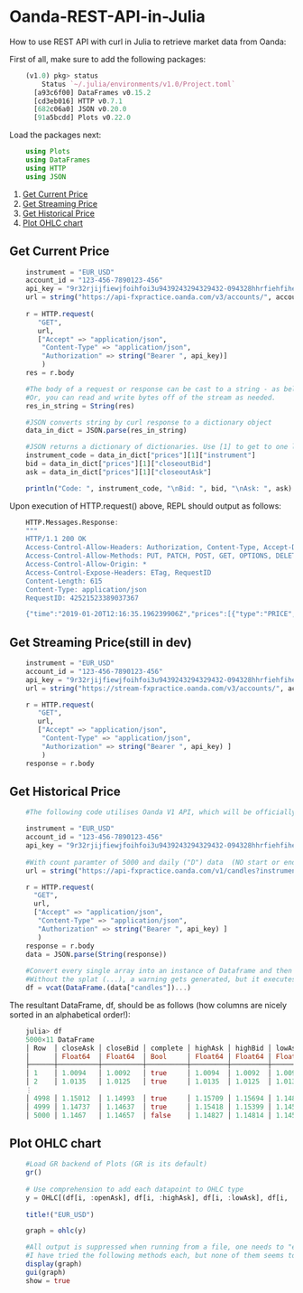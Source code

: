 # Oanda-REST-API-in-Julia
How to use REST API with curl in Julia to retrieve market data from Oanda:

First of all, make sure to add the following packages:
```julia
    (v1.0) pkg> status
        Status `~/.julia/environments/v1.0/Project.toml`
      [a93c6f00] DataFrames v0.15.2
      [cd3eb016] HTTP v0.7.1
      [682c06a0] JSON v0.20.0
      [91a5bcdd] Plots v0.22.0
```
Load the packages next:
```julia
    using Plots
    using DataFrames
    using HTTP
    using JSON
```

1. [Get Current Price](https://github.com/tezzytezzy/Oanda-REST-API-in-Julia#get-current-price)
2. [Get Streaming Price](https://github.com/tezzytezzy/Oanda-REST-API-in-Julia#get-streaming-pricestill-in-dev)
3. [Get Historical Price](https://github.com/tezzytezzy/Oanda-REST-API-in-Julia#get-historical-price)
4. [Plot OHLC chart](https://github.com/tezzytezzy/Oanda-REST-API-in-Julia#plot-ohlc-chart)
                        
Get Current Price
-----------------
```julia
    instrument = "EUR_USD"
    account_id = "123-456-7890123-456"
    api_key = "9r32rjijfiewjfoihfoi3u9439243294329432-094328hhrfiehfiheip81724jhfd"
    url = string("https://api-fxpractice.oanda.com/v3/accounts/", account_id, "/pricing?instruments=", instrument)
    
    r = HTTP.request(
       "GET",
       url,
       ["Accept" => "application/json",
        "Content-Type" => "application/json",
        "Authorization" => string("Bearer ", api_key)]
        )
    res = r.body

    #The body of a request or response can be cast to a string - as below.
    #Or, you can read and write bytes off of the stream as needed.
    res_in_string = String(res)

    #JSON converts string by curl response to a dictionary object
    data_in_dict = JSON.parse(res_in_string)

    #JSON returns a dictionary of dictionaries. Use [1] to get to one level inside the dictionary
    instrument_code = data_in_dict["prices"][1]["instrument"]
    bid = data_in_dict["prices"][1]["closeoutBid"]
    ask = data_in_dict["prices"][1]["closeoutAsk"]

    println("Code: ", instrument_code, "\nBid: ", bid, "\nAsk: ", ask)
```

Upon execution of HTTP.request() above, REPL should output as follows:
```julia
    HTTP.Messages.Response:
    """
    HTTP/1.1 200 OK
    Access-Control-Allow-Headers: Authorization, Content-Type, Accept-Datetime-Format, OANDA-Agent, ETag
    Access-Control-Allow-Methods: PUT, PATCH, POST, GET, OPTIONS, DELETE
    Access-Control-Allow-Origin: *
    Access-Control-Expose-Headers: ETag, RequestID
    Content-Length: 615
    Content-Type: application/json
    RequestID: 42521523389037367

    {"time":"2019-01-20T12:16:35.196239906Z","prices":[{"type":"PRICE","time":"2019-01-18T21:59:58.547847843Z","bids":[{"price":"1.13582","liquidity":10000000}],"asks":[{"price":"1.13659","liquidity":10000000}],"closeoutBid":"1.13567","closeoutAsk":"1.13674","status":"non-tradeable","tradeable":false,"unitsAvailable":{"default":{"long":"3238866","short":"3238866"},"openOnly":{"long":"3238866","short":"3238866"},"reduceFirst":{"long":"3238866","short":"3238866"},"reduceOnly":{"long":"0","short":"0"}},"quoteHomeConversionFactors":{"positiveUnits":"1.35769000","negativeUnits":"1.35969000"},"instrument":"EUR_USD"}]}"""
```

Get Streaming Price(still in dev)
---------------------------------
```julia
    instrument = "EUR_USD"
    account_id = "123-456-7890123-456"
    api_key = "9r32rjijfiewjfoihfoi3u9439243294329432-094328hhrfiehfiheip81724jhfd"
    url = string("https://stream-fxpractice.oanda.com/v3/accounts/", account_id, "/pricing/stream?instruments=", instrument)

    r = HTTP.request(
       "GET",
       url,
       ["Accept" => "application/json",
        "Content-Type" => "application/json",
        "Authorization" => string("Bearer ", api_key) ]
        )
    response = r.body
```


Get Historical Price
--------------------
```julia
    #The following code utilises Oanda V1 API, which will be officially deprecated soon

    instrument = "EUR_USD"
    account_id = "123-456-7890123-456"
    api_key = "9r32rjijfiewjfoihfoi3u9439243294329432-094328hhrfiehfiheip81724jhfd"
    
    #With count paramter of 5000 and daily ("D") data  (NO start or end date to be included!) 
    url = string("https://api-fxpractice.oanda.com/v1/candles?instrument=", instrument, "&granularity=D&count=5000"

    r = HTTP.request(
      "GET",
      url,
      ["Accept" => "application/json",
       "Content-Type" => "application/json",
       "Authorization" => string("Bearer ", api_key) ]
       )
    response = r.body
    data = JSON.parse(String(response))
    
    #Convert every single array into an instance of Dataframe and then concatenate each one of them with "vcat"
    #Without the splat (...), a warning gets generated, but it executes without a failure
    df = vcat(DataFrame.(data["candles"])...)
```

The resultant DataFrame, df, should be as follows (how columns are nicely sorted in an alphabetical order!):
```julia
    julia> df
    5000×11 DataFrame
    │ Row  │ closeAsk │ closeBid │ complete │ highAsk │ highBid │ lowAsk  │ lowBid  │ openAsk │ openBid │ time                        │ volume │
    │      │ Float64  │ Float64  │ Bool     │ Float64 │ Float64 │ Float64 │ Float64 │ Float64 │ Float64 │ String                      │ Int64  │
    ├──────┼──────────┼──────────┼──────────┼─────────┼─────────┼─────────┼─────────┼─────────┼─────────┼─────────────────────────────┼────────┤
    │ 1    │ 1.0094   │ 1.0092   │ true     │ 1.0094  │ 1.0092  │ 1.0094  │ 1.0092  │ 1.0094  │ 1.0092  │ 2002-11-06T22:00:00.000000Z │ 1      │
    │ 2    │ 1.0135   │ 1.0125   │ true     │ 1.0135  │ 1.0125  │ 1.0135  │ 1.0125  │ 1.0135  │ 1.0125  │ 2002-11-07T22:00:00.000000Z │ 1      │
    ⋮
    │ 4998 │ 1.15012  │ 1.14993  │ true     │ 1.15709 │ 1.15694 │ 1.14853 │ 1.14839 │ 1.15436 │ 1.15404 │ 2019-01-09T22:00:00.000000Z │ 32717  │
    │ 4999 │ 1.14737  │ 1.14637  │ true     │ 1.15418 │ 1.15399 │ 1.14588 │ 1.14575 │ 1.15008 │ 1.14984 │ 2019-01-10T22:00:00.000000Z │ 31499  │
    │ 5000 │ 1.1467   │ 1.14657  │ false    │ 1.14827 │ 1.14814 │ 1.14514 │ 1.14501 │ 1.14659 │ 1.14559 │ 2019-01-13T22:00:00.000000Z │ 11729  │
```

Plot OHLC chart
---------------
```julia
    #Load GR backend of Plots (GR is its default)
    gr()
    
    # Use comprehension to add each datapoint to OHLC type
    y = OHLC[(df[i, :openAsk], df[i, :highAsk], df[i, :lowAsk], df[i, :closeAsk]) for i = 1:nrow(df)]
    
    title!("EUR_USD")

    graph = ohlc(y)

    #All output is suppressed when running from a file, one needs to "explicitly" display by command
    #I have tried the following methods each, but none of them seems to work on Atom IDE Plot window...
    display(graph)
    gui(graph)
    show = true
```


